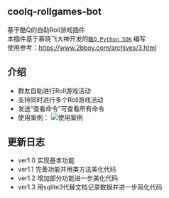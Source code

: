 ## coolq-rollgames-bot
基于酷Q的自助Roll游戏插件  
本插件基于慕晓飞大神开发的[`酷Q Python SDK`](https://gitee.com/muxiaofei/coolq_sdk_x/wikis/pages "酷Q SDK-X") 编写  
使用参考：https://www.2bboy.com/archives/3.html

## 介绍<br>
* 群友自助进行Roll游戏活动
* 支持同时进行多个Roll游戏活动
* 发送“查看命令”可查看所有命令
* 使用案例：
![](https://ws4.sinaimg.cn/large/006tUGa1ly1g5ybuvg7j6j30u049xqho.jpg "使用案例")

## 更新日志
+ ver1.0 实现基本功能
+ ver1.1 完善功能并用类方法美化代码
+ ver1.2 增加部分功能进一步美化代码
+ ver1.3 用sqlite3代替文档记录数据并进一步简化代码
